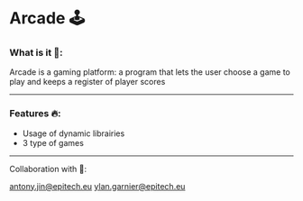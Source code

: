 # Arcade 🕹️

<h3> What is it 👀:</h3>

<p> Arcade is a gaming platform: a program that lets the user choose a game to play and keeps a register of
player scores <p>

---

<h3> Features 🔥: </h3>

- Usage of dynamic librairies
- 3 type of games

---

<p>Collaboration with 🤝:</p>

antony.jin@epitech.eu
ylan.garnier@epitech.eu